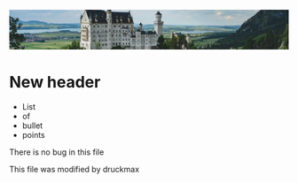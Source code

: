  ![banner](./img/castle.jpg)

 # New header

* List
* of
* bullet
* points

<p>There is no bug in this file</p>
<p>This file was modified by druckmax</p>


